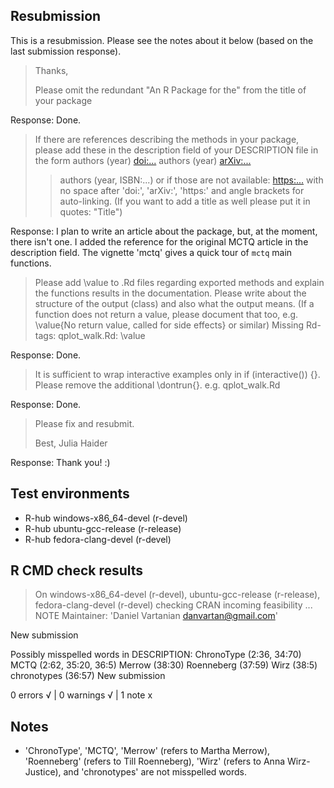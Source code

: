 ## Resubmission

This is a resubmission. Please see the notes about it below 
(based on the last submission response).

> Thanks,
> 
> Please omit the redundant "An R Package for the" from the title of your
> package

Response: Done.

> If there are references describing the methods in your package, please
> add these in the description field of your DESCRIPTION file in the form
> authors (year) <doi:...>
> authors (year) <arXiv:...>
> > authors (year, ISBN:...)
> or if those are not available: <https:...>
> with no space after 'doi:', 'arXiv:', 'https:' and angle brackets for
> auto-linking.
> (If you want to add a title as well please put it in quotes: "Title")

Response: I plan to write an article about the package, but, at the moment, 
          there isn't one. I added the reference for the original MCTQ article 
          in the description field. The vignette 'mctq' gives a quick tour 
          of `mctq` main functions.

> Please add \value to .Rd files regarding exported methods and explain
> the functions results in the documentation. Please write about the
> structure of the output (class) and also what the output means. (If a
> function does not return a value, please document that too, e.g.
> \value{No return value, called for side effects} or similar)
> Missing Rd-tags:
>       qplot_walk.Rd: \value

Response: Done.

> It is sufficient to wrap interactive examples only in if (interactive())
> {}. Please remove the additional \dontrun{}.
> e.g. qplot_walk.Rd

Response: Done.

> Please fix and resubmit.
> 
> Best,
> Julia Haider

Response: Thank you! :)

## Test environments

* R-hub windows-x86_64-devel (r-devel)
* R-hub ubuntu-gcc-release (r-release)
* R-hub fedora-clang-devel (r-devel)

## R CMD check results

> On windows-x86_64-devel (r-devel), ubuntu-gcc-release (r-release), fedora-clang-devel (r-devel)
  checking CRAN incoming feasibility ... NOTE
  Maintainer: 'Daniel Vartanian <danvartan@gmail.com>'
  
  New submission
  
  Possibly misspelled words in DESCRIPTION:
    ChronoType (2:36, 34:70)
    MCTQ (2:62, 35:20, 36:5)
    Merrow (38:30)
    Roenneberg (37:59)
    Wirz (38:5)
    chronotypes (36:57)
  New submission

0 errors √ | 0 warnings √ | 1 note x

## Notes

* 'ChronoType', 'MCTQ', 'Merrow' (refers to Martha Merrow), 'Roenneberg' (refers
to Till Roenneberg), 'Wirz' (refers to Anna Wirz-Justice), and 'chronotypes' are
not misspelled words.
